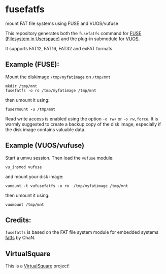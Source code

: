 # fusefatfs
mount FAT file systems using FUSE and VUOS/vufuse

This repository generates both the `fusefatfs` command for 
[FUSE (Filesystem in Userspace)](https://github.com/libfuse/libfuse)
and the plug-in submodule for [VUOS](https://github.com/virtualsquare/vuos).

It supports FAT12, FAT16, FAT32 and exFAT formats.

## Example (FUSE):
Mount the diskimage `/tmp/myfatimage` on `/tmp/mnt`
```
mkdir /tmp/mnt
fusefatfs -o ro /tmp/myfatimage /tmp/mnt
```

then umount it using:
```
fusermount -u /tmp/mnt
```

Read write access is enabled using the option `-o rw+` or `-o rw,force`.
It is warmly suggested to create a backup copy of the disk image, especially if
the disk image contains valuable data.

## Example (VUOS/vufuse)

Start a umvu session. Then load the `vufuse` module:
```
vu_insmod vufuse
```
and mount your disk image:
```
vumount -t vufusefatfs -o ro  /tmp/myfatimage /tmp/mnt
```

then umount it using:
```
vuumount /tmp/mnt
```

## Credits:

`fusefatfs` is based on the FAT file system module for embedded systems [fatfs](http://elm-chan.org/fsw/ff/00index_e.html) 
by ChaN.

## VirtualSquare

This is a [VirtualSquare](http://wiki.virtualsquare.org) project!
